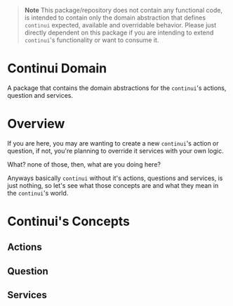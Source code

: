 > **Note** This package/repository does not contain any functional code, is intended to contain only the domain abstraction that defines `continui` expected,  available and overridable behavior. Please just directly dependent on this package if you are intending to extend `continui`'s functionality or want to consume it.

# Continui Domain

A package that contains the domain abstractions for the `continui`'s actions, question and services.


# Overview

If you are here, you may are wanting to create a new `continui`'s action or question, if not, you're planning to override it services with your own logic.

What? none of those, then, what are you doing here?

Anyways basically `continui` without it's actions, questions and services, is just nothing, so let's see what those concepts are and what they mean in the `continui`'s world.

# Continui's Concepts

## Actions

## Question

## Services

